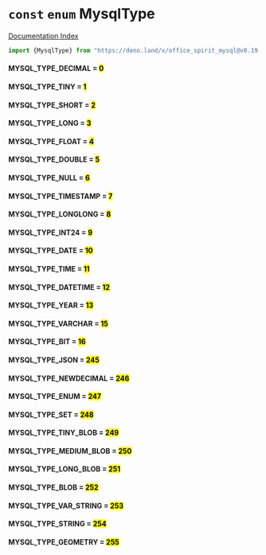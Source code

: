 # `const` `enum` MysqlType

[Documentation Index](../README.md)

```ts
import {MysqlType} from "https://deno.land/x/office_spirit_mysql@v0.19.6/mod.ts"
```

#### MYSQL\_TYPE\_DECIMAL = <mark>0</mark>



#### MYSQL\_TYPE\_TINY = <mark>1</mark>



#### MYSQL\_TYPE\_SHORT = <mark>2</mark>



#### MYSQL\_TYPE\_LONG = <mark>3</mark>



#### MYSQL\_TYPE\_FLOAT = <mark>4</mark>



#### MYSQL\_TYPE\_DOUBLE = <mark>5</mark>



#### MYSQL\_TYPE\_NULL = <mark>6</mark>



#### MYSQL\_TYPE\_TIMESTAMP = <mark>7</mark>



#### MYSQL\_TYPE\_LONGLONG = <mark>8</mark>



#### MYSQL\_TYPE\_INT24 = <mark>9</mark>



#### MYSQL\_TYPE\_DATE = <mark>10</mark>



#### MYSQL\_TYPE\_TIME = <mark>11</mark>



#### MYSQL\_TYPE\_DATETIME = <mark>12</mark>



#### MYSQL\_TYPE\_YEAR = <mark>13</mark>



#### MYSQL\_TYPE\_VARCHAR = <mark>15</mark>



#### MYSQL\_TYPE\_BIT = <mark>16</mark>



#### MYSQL\_TYPE\_JSON = <mark>245</mark>



#### MYSQL\_TYPE\_NEWDECIMAL = <mark>246</mark>



#### MYSQL\_TYPE\_ENUM = <mark>247</mark>



#### MYSQL\_TYPE\_SET = <mark>248</mark>



#### MYSQL\_TYPE\_TINY\_BLOB = <mark>249</mark>



#### MYSQL\_TYPE\_MEDIUM\_BLOB = <mark>250</mark>



#### MYSQL\_TYPE\_LONG\_BLOB = <mark>251</mark>



#### MYSQL\_TYPE\_BLOB = <mark>252</mark>



#### MYSQL\_TYPE\_VAR\_STRING = <mark>253</mark>



#### MYSQL\_TYPE\_STRING = <mark>254</mark>



#### MYSQL\_TYPE\_GEOMETRY = <mark>255</mark>



